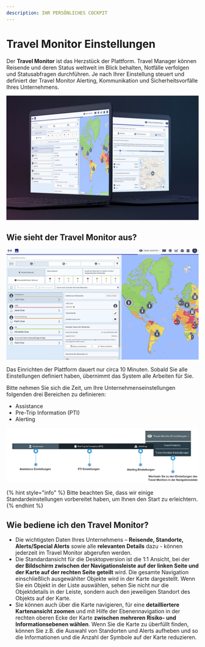 ```yaml
---
description: IHR PERSÖNLICHES COCKPIT
---
```


# Travel Monitor Einstellungen

Der **Travel Monitor** ist das Herzstück der Plattform. Travel Manager können Reisende und deren Status weltweit im Blick behalten, Notfälle verfolgen und Statusabfragen durchführen. Je nach Ihrer Einstellung steuert und definiert der Travel Monitor Alerting, Kommunikation und Sicherheitsvorfälle Ihres Unternehmens.

![](../../.gitbook/assets/travel-monitor-cover.JPG)

## Wie sieht der Travel Monitor aus?

![](../../.gitbook/assets/tm_img01%20%281%29.jpg)

Das Einrichten der Plattform dauert nur circa 10 Minuten. Sobald Sie alle Einstellungen definiert haben, übernimmt das System alle Arbeiten für Sie.

Bitte nehmen Sie sich die Zeit, um Ihre Unternehmenseinstellungen folgenden drei Bereichen zu definieren:

* Assistance
* Pre-Trip Information \(PTI\)
* Alerting

![](../../.gitbook/assets/tm-img1.JPG)

{% hint style="info" %}
Bitte beachten Sie, dass wir einige Standardeinstellungen vorbereitet haben, um Ihnen den Start zu erleichtern.
{% endhint %}

## Wie bediene ich den Travel Monitor?

* Die wichtigsten Daten Ihres Unternehmens – **Reisende, Standorte, Alerts/Special Alerts** sowie alle **relevanten Details** dazu - können jederzeit im Travel Monitor abgerufen werden. 
* Die Standardansicht für die Desktopversion ist die 1:1 Ansicht, bei der **der Bildschirm zwischen der Navigationsleiste auf der linken Seite und der Karte auf der rechten Seite geteilt** wird. Die gesamte Navigation einschließlich ausgewählter Objekte wird in der Karte dargestellt. Wenn Sie ein Objekt in der Liste auswählen, sehen Sie nicht nur die Objektdetails in der Leiste, sondern auch den jeweiligen Standort des Objekts auf der Karte. 
* Sie können auch über die Karte navigieren, für eine **detailliertere Kartenansicht zoomen** und mit Hilfe der Ebenennavigation in der rechten oberen Ecke der Karte **zwischen mehreren Risiko- und Informationsebenen wählen**. Wenn Sie die Karte zu überfüllt finden, können Sie z.B. die Auswahl von Standorten und Alerts aufheben und so die Informationen und die Anzahl der Symbole auf der Karte reduzieren.



